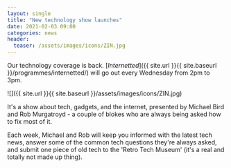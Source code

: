 ```yaml
---
layout: single
title: "New technology show launches"
date: 2021-02-03 09:00
categories: news
header:
  teaser: /assets/images/icons/ZIN.jpg
---
```

Our technology coverage is back. [*Internetted*]({{ site.url }}{{ site.baseurl }}/programmes/internetted/) will go out every Wednesday from 2pm to 3pm. 

![]({{ site.url }}{{ site.baseurl }}/assets/images/icons/ZIN.jpg)

It's a show about tech, gadgets, and the internet, presented by Michael Bird and Rob Murgatroyd - a couple of blokes who are always being asked how to fix most of it. 

Each week, Michael and Rob will keep you informed with the latest tech news, answer some of the common tech questions they're always asked, and submit one piece of old tech to the 'Retro Tech Museum' (it's a real and totally not made up thing). 